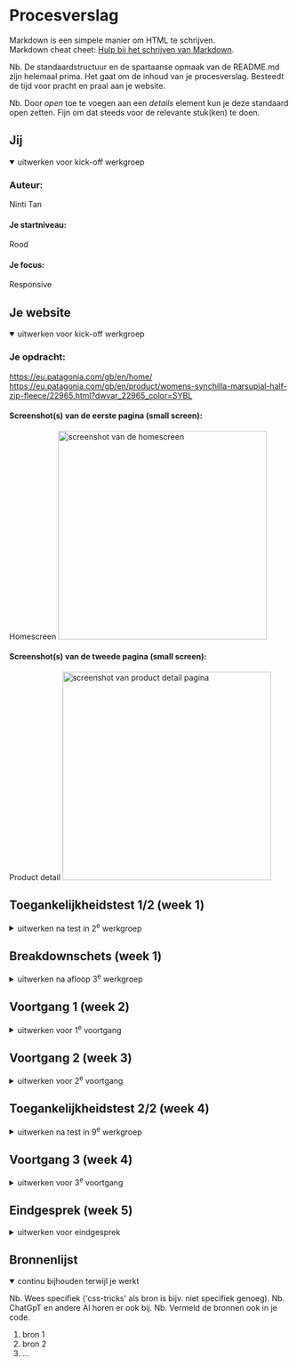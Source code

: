 # Procesverslag
Markdown is een simpele manier om HTML te schrijven.  
Markdown cheat cheet: [Hulp bij het schrijven van Markdown](https://github.com/adam-p/markdown-here/wiki/Markdown-Cheatsheet).

Nb. De standaardstructuur en de spartaanse opmaak van de README.md zijn helemaal prima. Het gaat om de inhoud van je procesverslag. Besteedt de tijd voor pracht en praal aan je website.

Nb. Door *open* toe te voegen aan een *details* element kun je deze standaard open zetten. Fijn om dat steeds voor de relevante stuk(ken) te doen.





## Jij

<details open>
  <summary>uitwerken voor kick-off werkgroep</summary>

  ### Auteur:
  Ninti Tan

  #### Je startniveau:
  Rood

  #### Je focus:
  Responsive
 
</details>





## Je website

<details open>
  <summary>uitwerken voor kick-off werkgroep</summary>

  ### Je opdracht:
  https://eu.patagonia.com/gb/en/home/
  <br>
  https://eu.patagonia.com/gb/en/product/womens-synchilla-marsupial-half-zip-fleece/22965.html?dwvar_22965_color=SYBL

  #### Screenshot(s) van de eerste pagina (small screen): 
  Homescreen 
  <img src="readme-images/homescreen.png" width="375px" alt="screenshot van de homescreen">

  #### Screenshot(s) van de tweede pagina (small screen):
  Product detail
  <img src="readme-images/productdetail.png" width="375px" alt="screenshot van product detail pagina">
 
</details>



## Toegankelijkheidstest 1/2 (week 1)

<details>
  <summary>uitwerken na test in 2<sup>e</sup> werkgroep</summary>

  ### Bevindingen
  Lijst met je bevindingen die in de test naar voren kwamen:
  Ik merkte met Macs ingebouwde VoiceOver functie dat hij de hele website goed in volgorde na liep. Wel werden soms delen onnodig herhaald zoals in de header de shipping informatie ging hij twee keer over heen. En daarnaast waren veel knoppen of titels niet goed benaamd (zie foto). Deze namen bevatten rare codes of letters die verwarrend kunnen zijn.
  <img src="readme-images/VoiceOver.png" width="375px" alt="screenshot van de voiceover">
  
  Wat betreft het contrast was dit lastig te meten met de chromeDev tools. Dit is omdat naast zwart op wit contrast werd er verder alleen gewerkt met afbeeldingen op de achtergrond. Ik heb de CCA van TPGi gebruikt en heb verschillende afbeeldingen gecheckt. Hieruit kon ik zien dat bij sommige van deze afbeeldingen het niet helemaal ideaal was.
  <img src="readme-images/Contrast1.png" width="375px" alt="screenshot van de voiceover">
  <img src="readme-images/Contrast2.png" width="375px" alt="screenshot van de voiceover">

  <img src="readme-images/checklist1.HEIC" width="375px" alt="screenshot van checklist">
  <img src="readme-images/checklist2.HEIC" width="375px" alt="screenshot van checklist">
  <img src="readme-images/checklist3.HEIC" width="375px" alt="screenshot van checklist">
  <img src="readme-images/checklist4.HEIC" width="375px" alt="screenshot van checklist">
  <img src="readme-images/checklist5.HEIC" width="375px" alt="screenshot van checklist">

    


  
    

</details>



## Breakdownschets (week 1)

<details>
  <summary>uitwerken na afloop 3<sup>e</sup> werkgroep</summary>

  ### de hele pagina: 
  <img src="readme-images/breakdownschets1.png" width="375px" alt="breakdown van de hele pagina">

  ### dynamisch deel (bijv menu): 
  <img src="readme-images/dynamisch1.png" width="375px" alt="breakdown van een dynamisch deel">

  ### wellicht nog een dynamisch deel (bijv filter): 
  <img src="readme-images/dynamisch2.png" width="375px" alt="breakdown van nog een dynamisch deel">

</details>





## Voortgang 1 (week 2)

<details>
  <summary>uitwerken voor 1<sup>e</sup> voortgang</summary>

  ### Stand van zaken
  hier dit ging goed & dit was lastig (neem ook screenshots op van delen van je website en code)


  ### Agenda voor meeting
  samen met je groepje opstellen

  | student 1      | student 2          | student 3    | student 4        |
  | ---            | ---                | ---          | ---              |
  | dit bespreken  | en dit             | en ik dit    | en dan ik dat    |
  | en dat ook nog | dit als er tijd is | nog een punt | dit wil ik zeker |
  | ...            | ...                | ...          | ...              |


  ### Verslag van meeting
  hier na afloop snel de uitkomsten van de meeting vastleggen

  - Alle sections moeten een h? bevatten
  - Eerst alle HTML schrijven, dan pas beginnen aan de CSS
  - Nieuwe tweede pagina kiezen
  - Breakdown schetsen toevoegen

</details>





## Voortgang 2 (week 3)

<details>
  <summary>uitwerken voor 2<sup>e</sup> voortgang</summary>

  ### Stand van zaken
  hier dit ging goed & dit was lastig (neem ook screenshots op van delen van je website en code)


  ### Agenda voor meeting
  samen met je groepje opstellen

  | Ninti      | student 2          | student 3    | student 4        |
  | ---            | ---                | ---          | ---              |
  | Tot in hoever-  | en dit             | en ik dit    | en dan ik dat    |
  | re moeten we met | dit als er tijd is | nog een punt | dit wil ik zeker |
  | Javascript          | ...                | ...          | ...              |


  ### Verslag van meeting
  hier na afloop snel de uitkomsten van de meeting vastleggen

  - HTML opdelen in sections
  - Procesverslag aanvullen
  - Veel divjes kunnen worden vervangen met lists
  - Javascript menu
  - link naar tweede pagina
  - RESPONSIVE

</details>





## Toegankelijkheidstest 2/2 (week 4)

<details>
  <summary>uitwerken na test in 9<sup>e</sup> werkgroep</summary>

  ### Bevindingen
  Lijst met je bevindingen die in de test naar voren kwamen (geef ook aan wat er verbeterd is):

  <img src="readme-images/voiceover-test-2.png" width="375px" alt="screenshot van de voiceover">

  Ik heb dit keer mijn eigen website getest met de voiceover van mac. Ik liep rustig alle links en headers af om te kijken of deze duidelijke namen en volgorde hebben. bij beide categorieen vond ik dat de structuur goed in elkaar zat en dat het duidelijk was waar het over ging. 




</details>





## Voortgang 3 (week 4)

<details>
  <summary>uitwerken voor 3<sup>e</sup> voortgang</summary>

  ### Stand van zaken
  hier dit ging goed & dit was lastig (neem ook screenshots op van delen van je website en code)


  ### Agenda voor meeting
  samen met je groepje opstellen

  | student 1      | student 2          | student 3    | student 4        |
  | ---            | ---                | ---          | ---              |
  | dit bespreken  | en dit             | en ik dit    | en dan ik dat    |
  | en dat ook nog | dit als er tijd is | nog een punt | dit wil ik zeker |
  | ...            | ...                | ...          | ...              |


  ### Verslag van meeting
  hier na afloop snel de uitkomsten van de meeting vastleggen

  - punt 1
  - punt 2
  - nog een punt
  - ...

</details>





## Eindgesprek (week 5)

<details>
  <summary>uitwerken voor eindgesprek</summary>

  ### Je uitkomst - karakteristiek screenshots:
  <img src="readme-images/dummy-plaatje.jpg" width="375px" alt="uitomst opdracht 1">


  ### Dit ging goed/Heb ik geleerd: 
  Korte omschrijving met plaatjes

  <img src="readme-images/dummy-plaatje.jpg" width="375px" alt="top">


  ### Dit was lastig/Is niet gelukt:
  Korte omschrijving met plaatjes

  <img src="readme-images/dummy-plaatje.jpg" width="375px" alt="bummer">
</details>





## Bronnenlijst

<details open>
  <summary>continu bijhouden terwijl je werkt</summary>

  Nb. Wees specifiek ('css-tricks' als bron is bijv. niet specifiek genoeg). 
  Nb. ChatGpT en andere AI horen er ook bij.
  Nb. Vermeld de bronnen ook in je code.

  1. bron 1
  2. bron 2
  3. ...

</details>
